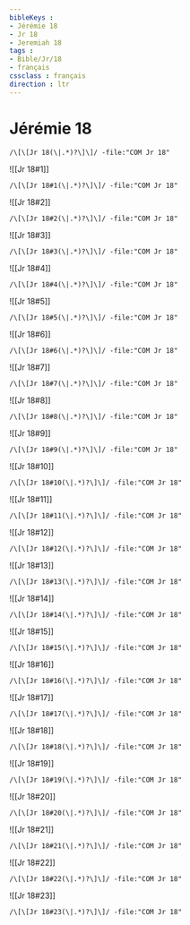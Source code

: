 ```yaml
---
bibleKeys : 
- Jérémie 18
- Jr 18
- Jeremiah 18
tags : 
- Bible/Jr/18
- français
cssclass : français
direction : ltr
---
```


# Jérémie 18

```query
/\[\[Jr 18(\|.*)?\]\]/ -file:"COM Jr 18"
```



![[Jr 18#1]]

```query
/\[\[Jr 18#1(\|.*)?\]\]/ -file:"COM Jr 18"
```

![[Jr 18#2]]

```query
/\[\[Jr 18#2(\|.*)?\]\]/ -file:"COM Jr 18"
```

![[Jr 18#3]]

```query
/\[\[Jr 18#3(\|.*)?\]\]/ -file:"COM Jr 18"
```

![[Jr 18#4]]

```query
/\[\[Jr 18#4(\|.*)?\]\]/ -file:"COM Jr 18"
```

![[Jr 18#5]]

```query
/\[\[Jr 18#5(\|.*)?\]\]/ -file:"COM Jr 18"
```

![[Jr 18#6]]

```query
/\[\[Jr 18#6(\|.*)?\]\]/ -file:"COM Jr 18"
```

![[Jr 18#7]]

```query
/\[\[Jr 18#7(\|.*)?\]\]/ -file:"COM Jr 18"
```

![[Jr 18#8]]

```query
/\[\[Jr 18#8(\|.*)?\]\]/ -file:"COM Jr 18"
```

![[Jr 18#9]]

```query
/\[\[Jr 18#9(\|.*)?\]\]/ -file:"COM Jr 18"
```

![[Jr 18#10]]

```query
/\[\[Jr 18#10(\|.*)?\]\]/ -file:"COM Jr 18"
```

![[Jr 18#11]]

```query
/\[\[Jr 18#11(\|.*)?\]\]/ -file:"COM Jr 18"
```

![[Jr 18#12]]

```query
/\[\[Jr 18#12(\|.*)?\]\]/ -file:"COM Jr 18"
```

![[Jr 18#13]]

```query
/\[\[Jr 18#13(\|.*)?\]\]/ -file:"COM Jr 18"
```

![[Jr 18#14]]

```query
/\[\[Jr 18#14(\|.*)?\]\]/ -file:"COM Jr 18"
```

![[Jr 18#15]]

```query
/\[\[Jr 18#15(\|.*)?\]\]/ -file:"COM Jr 18"
```

![[Jr 18#16]]

```query
/\[\[Jr 18#16(\|.*)?\]\]/ -file:"COM Jr 18"
```

![[Jr 18#17]]

```query
/\[\[Jr 18#17(\|.*)?\]\]/ -file:"COM Jr 18"
```

![[Jr 18#18]]

```query
/\[\[Jr 18#18(\|.*)?\]\]/ -file:"COM Jr 18"
```

![[Jr 18#19]]

```query
/\[\[Jr 18#19(\|.*)?\]\]/ -file:"COM Jr 18"
```

![[Jr 18#20]]

```query
/\[\[Jr 18#20(\|.*)?\]\]/ -file:"COM Jr 18"
```

![[Jr 18#21]]

```query
/\[\[Jr 18#21(\|.*)?\]\]/ -file:"COM Jr 18"
```

![[Jr 18#22]]

```query
/\[\[Jr 18#22(\|.*)?\]\]/ -file:"COM Jr 18"
```

![[Jr 18#23]]

```query
/\[\[Jr 18#23(\|.*)?\]\]/ -file:"COM Jr 18"
```

